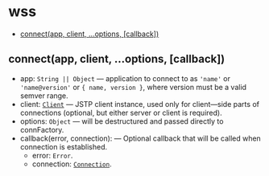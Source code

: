 # wss

* [connect(app, client, ...options, \[callback\])](#connectapp-client-options-callback)

## connect(app, client, ...options, \[callback\])

* app: `String || Object` — application to connect to as `'name'` or
  `'name@version'` or `{ name, version }`, where version must be
  a valid semver range.
* client: [`Client`](./client.md#object-client) — JSTP client instance, used
  only for client—side parts of connections (optional, but either server or
  client is required).
* options: `Object` — will be destructured and passed directly to connFactory.
* callback(error, connection): — Optional callback that will be called when
  connection is established.
  * error: `Error`.
  * connection: [`Connection`](./connection.md#class-connection).
